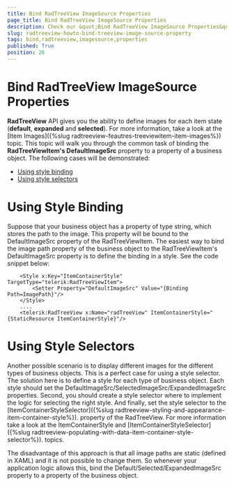 ```yaml
---
title: Bind RadTreeView ImageSource Properties
page_title: Bind RadTreeView ImageSource Properties
description: Check our &quot;Bind RadTreeView ImageSource Properties&quot; documentation article for the RadTreeView {{ site.framework_name }} control.
slug: radtreeview-howto-bind-treeview-image-source-property
tags: bind,radtreeview,imagesource,properties
published: True
position: 26
---
```


# Bind RadTreeView ImageSource Properties

__RadTreeView__ API gives you the ability to define images for each item state (__default__, __expanded__ and __selected__). For more information, take a look at the [Item Images]({%slug radtreeview-feautres-treeviewitem-item-images%}) topic. This topic will walk you through the common task of binding the __RadTreeViewItem's  DefaultImageSrc__ property to a property of a business object. The following cases will be demonstrated:

* [Using style binding](#Using_Style_Binding)
* [Using style selectors](#Using_Style_Selectors)

# Using Style Binding

Suppose that your business object has a property of type string, which stores the path to the image. This property will be bound to the DefaultImageSrc property of the RadTreeViewItem. The easiest way to bind the image path property of the business object to the RadTreeViewItem's DefaultImageSrc property is to define the binding in a style. See the code snippet below:


```XAML
	<Style x:Key="ItemContainerStyle" TargetType="telerik:RadTreeViewItem">
		<Setter Property="DefaultImageSrc" Value="{Binding Path=ImagePath}"/>
	</Style>
	....
	<telerik:RadTreeView x:Name="radTreeView" ItemContainerStyle="{StaticResource ItemContainerStyle}"/>
```
	
# Using Style Selectors

Another possible scenario is to display different images for the different types of business objects. This is a perfect case for using a style selector. The solution here is to define a style for each type of business object. Each style should set the DefaultImageSrc/SelectedImageSrc/ExpandedImageSrc properties. Second, you should create a style selector where to implement the logic for selecting the right style. And finally, set the style selector to the [ItemContainerStyleSelector]({%slug radtreeview-styling-and-appearance-item-container-style%}). property of the RadTreeView. For more information take a look at the ItemContainerStyle and [ItemContainerStyleSelector]({%slug radtreeview-populating-with-data-item-container-style-selector%}). topics.

The disadvantage of this approach is that all image paths are static (defined in XAML) and it is not possible to change them. So whenever your application logic allows this, bind the Default/Selected/ExpandedImageSrc property to a property of the business object.